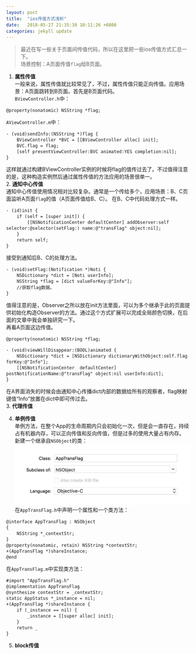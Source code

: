 ```yaml
---
layout: post
title:  "ios传值方式浅析"
date:   2018-05-27 21:35:38 10:11:26 +0800
categories: jekyll update
---
```

>最近在写一些关于页面间传值代码，所以在这里把一些ios传值方式汇总一下。  
场景控制：A页面传值`flag`给B页面。

1. **属性传值**  
一般来说，属性传值就比较常见了，不过，属性传值只能正向传值。应用场景：A页面跳转到B页面。首先是B页面代码。  
`BViewController.h`中：  
```objc
@property(nonatomic) NSString *flag; 
```  
`AViewController.m`中：  
```objc
- (void)sendInfo:(NSString *)flag {
    BViewController *BVC = [[BViewController alloc] init];
    BVC.flag = flag;
    [self presentViewController:BVC animated:YES completion:nil];
}
```  
这样就通过构建BViewController实例的时候将flag的值传过去了。不过值得注意的是，这种构造实例然后通过属性传值的方法应用的场景很单一。  
2.  **通知中心传值**  
通知中心传值使用情况相对比较复杂。通常是一个传给多个，应用场景：B、C页面监听A页面`flag`的值（A页面传值给B、C）。  在B、C中代码处理方式一样。  
```objc
- (id)init {
    if (self = [super init]) {
        [[NSNotificationCenter defaultCenter] addObserver:self selector:@selector(setFlag:) name:@"transFlag" object:nil];
    }
    return self;
}
```  
接受到通知后B、C的处理方法。
```objc
- (void)setFlag:(Notification *)Noti {
    NSDictionary *dict = [Noti userInfo];
    NSString *flag = [dict valueForKey:@"Info"];
    //获取flag数据。
}
```  
值得注意的是，Observer之所以放在init方法里面，可以为多个继承于此的页面提供初始化构造Observer的方法。通过这个方式扩展可以完成全局颜色切换，在后面的文章中我会单独研究一下。  
再看A页面这边传值。
```objc
@property(nonatomic) NSString *flag; 
```  
```objc
- (void)viewWillDisappear:(BOOL)animated {
    NSDictionary *dict = [NSDictionary dictionaryWithObject:self.flag forKey:@"Info"];
    [[NSNotificationCenter  defaultCenter] postNotificationName:@"transFlag" object:nil userInfo:dict];
}
```  
在A界面消失的时候会由通知中心传播dict内部的数据给所有的观察者，flag映射键值“Info”放置在dict中即可传过去。  
3. **代理传值**  

4. **单例传值**    
单例方法，在整个App的生命周期内只会初始化一次，但是会一直存在，持续占有机器内存，可以正向传值和反向传值，但是过多的使用大量占有内存。  
新建一个继承自`NSObject`的类：  
![](/images/2018-05-28-19-18-41.jpg)   
在`AppTransFlag.h`中声明一个属性和一个类方法：  
```objc
@interface AppTransFlag : NSObject
{
    NSString *_contextStr;
}
@property(nonatomic, retain) NSString *contextStr;
+(AppTransFlag *)shareInstance;
@end
```  
在`AppTransFlag.m`中实现类方法：  
```objc
#import "AppTransFlag.h"
@implementation AppTransFlag
@synthesize contextStr = _contextStr;
static AppStatus *_instance = nil;
+(AppTransFlag *)shareInstance {
    if (_instance == nil) {
        _instance = [[super alloc] init];
    }
    return _
}
```
5. **block传值**